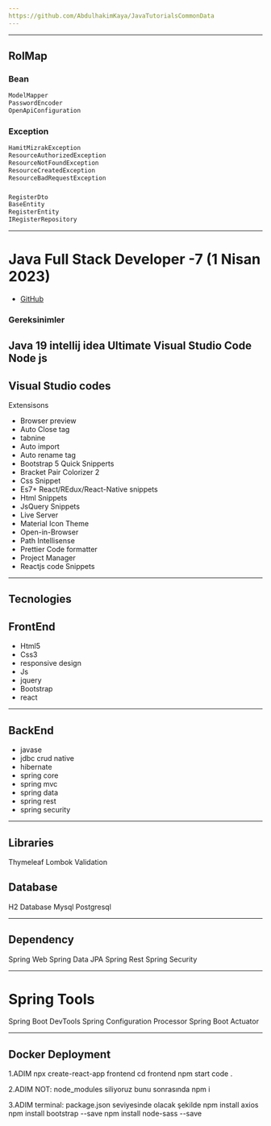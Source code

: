 ```yaml
---
https://github.com/AbdulhakimKaya/JavaTutorialsCommonData
---
```



---
## RolMap

### Bean
```sh
ModelMapper
PasswordEncoder
OpenApiConfiguration
```

### Exception
```sh
HamitMizrakException
ResourceAuthorizedException
ResourceNotFoundException
ResourceCreatedException
ResourceBadRequestException
```

### 
```sh
RegisterDto
BaseEntity
RegisterEntity
IRegisterRepository
```


---
#  Java Full Stack Developer -7 (1 Nisan  2023)
* [GitHub](https://github.com/AbdulhakimKaya)

### Gereksinimler
Java 19
intellij idea Ultimate 
Visual Studio Code
Node js
---

## Visual Studio codes
Extensisons
- Browser preview
- Auto Close tag
- tabnine
- Auto import
- Auto rename tag
- Bootstrap 5 Quick Snipperts
- Bracket Pair Colorizer 2
- Css Snippet
- Es7+ React/REdux/React-Native snippets
- Html Snippets
- JsQuery Snippets
- Live Server
- Material Icon Theme
- Open-in-Browser
- Path Intellisense
- Prettier Code formatter
- Project Manager
- Reactjs code Snippets

---

## Tecnologies
## FrontEnd
- Html5
- Css3
- responsive design
- Js
- jquery
- Bootstrap
- react


---

## BackEnd
* javase
* jdbc crud native
* hibernate
* spring core
* spring mvc
* spring data
* spring rest
* spring security

---

## Libraries
Thymeleaf
Lombok
Validation

## Database
H2 Database
Mysql
Postgresql

---
## Dependency
Spring Web
Spring Data JPA
Spring Rest
Spring Security

---
# Spring Tools
Spring Boot DevTools
Spring Configuration Processor
Spring Boot Actuator

---

## Docker Deployment

1.ADIM
npx create-react-app frontend
cd frontend
npm start
code .

2.ADIM
NOT: node_modules siliyoruz bunu sonrasında 
npm i

3.ADIM
terminal: package.json seviyesinde olacak şekilde
npm install axios
npm install bootstrap --save
npm install node-sass --save


